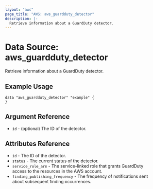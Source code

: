 ```yaml
---
layout: "aws"
page_title: "AWS: aws_guardduty_detector"
description: |-
  Retrieve information about a GuardDuty detector.
---
```


# Data Source: aws_guardduty_detector

Retrieve information about a GuardDuty detector.

## Example Usage

```hcl
data "aws_guardduty_detector" "example" {
}
```

## Argument Reference

* `id` - (optional) The ID of the detector.

## Attributes Reference

* `id` - The ID of the detector.
* `status` - The current status of the detector.
* `service_role_arn` - The service-linked role that grants GuardDuty access to the resources in the AWS account.
* `finding_publishing_frequency` - The frequency of notifications sent about subsequent finding occurrences.

